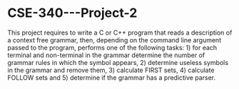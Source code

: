 # CSE-340---Project-2
This project requires to write a C or C++ program that reads a description of a context free
grammar, then, depending on the command line argument passed to the program, performs one of
the following tasks: 1) for each terminal and non-terminal in the grammar determine the number
of grammar rules in which the symbol appears, 2) determine useless symbols in the grammar and
remove them, 3) calculate FIRST sets, 4) calculate FOLLOW sets and 5) determine if the grammar
has a predictive parser.

